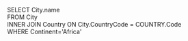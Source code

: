 SELECT City.name <br/>
FROM City <br/>
            INNER JOIN Country ON City.CountryCode = COUNTRY.Code <br/>
WHERE Continent='Africa'